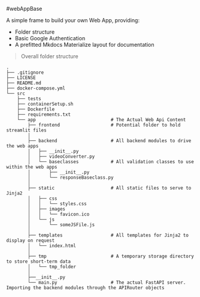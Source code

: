 #webAppBase

A simple frame to build your own Web App, providing:

- Folder structure
- Basic Google Authentication
- A prefitted Mkdocs Materialize layout for documentation

> Overall folder structure

    .
    ├── .gitignore
    ├── LICENSE
    ├── README.md
    ├── docker-compose.yml
    └── src
        ├── tests
        ├── containerSetup.sh
        ├── Dockerfile
        ├── requirements.txt
        └── app                            # The Actual Web Api Content
            ├── frontend                   # Potential folder to hold streamlit files
            │
            ├── backend                    # All backend modules to drive the web apps
            │   ├── __init__.py
            │   ├── videoConverter.py
            │   └── baseclasses            # All validation classes to use within the web apps
            │       ├── __init__.py
            │       └── responseBaseclass.py
            │
            ├── static                     # All static files to serve to Jinja2
            │   ├── css
            │   │   └── styles.css
            │   ├── images
            │   │   └── favicon.ico
            │   └── js
            │       └── someJSFile.js
            │
            ├── templates                  # All templates for Jinja2 to display on request
            │   └── index.html
            │
            ├── tmp                        # A temporary storage directory to store short-term data
            │   └── tmp_folder
            │
            ├──__init__.py
            └── main.py                    # The actual FastAPI server. Importing the backend modules through the APIRouter objects
